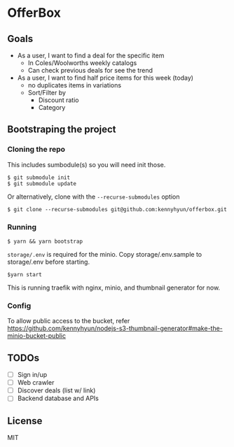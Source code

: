 # OfferBox

## Goals

- As a user, I want to find a deal for the specific item
  - In Coles/Woolworths weekly catalogs
  - Can check previous deals for see the trend
- As a user, I want to find half price items for this week (today)
  - no duplicates items in variations
  - Sort/Filter by
    - Discount ratio
    - Category

## Bootstraping the project

### Cloning the repo

This includes sumbodule(s) so you will need init those.

```
$ git submodule init
$ git submodule update
```

Or alternatively, clone with the `--recurse-submodules` option

```
$ git clone --recurse-submodules git@github.com:kennyhyun/offerbox.git
``` 

### Running

```
$ yarn && yarn bootstrap
```

`storage/.env` is required for the minio. Copy storage/.env.sample to storage/.env before starting.

```
$yarn start
```

This is running traefik with nginx, minio, and thumbnail generator for now.

### Config

To allow public access to the bucket, refer https://github.com/kennyhyun/nodejs-s3-thumbnail-generator#make-the-minio-bucket-public

## TODOs

- [ ] Sign in/up
- [ ] Web crawler
- [ ] Discover deals (list w/ link)
- [ ] Backend database and APIs

## License

MIT
